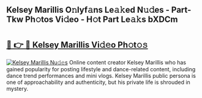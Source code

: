 ## Kelsey Marillis O𝚗lyf𝚊ns Le𝚊𝚔ed N𝚞𝚍es - Part-Tkw Ph𝚘tos Vi𝚍eo - H𝚘t Part Le𝚊𝚔s bXDCm

# <h2><a href="http://hf0c7z.feru.top/?c=Kelsey+Marillis">🔗 👉 🔴 Kelsey Marillis Vi𝚍𝚎o Ph𝚘t𝚘𝚜</a></h2>

[![Kelsey Marillis Nu𝚍𝚎s](https://i.imgur.com/0TWrTi3.gif)](http://hf0c7z.feru.top/?c=Kelsey+Marillis)
Online content creator Kelsey Marillis who has gained popularity for posting lifestyle and dance-related content, including dance trend performances and mini vlogs. Kelsey Marillis public persona is one of approachability and authenticity, but his private life is shrouded in mystery. 
